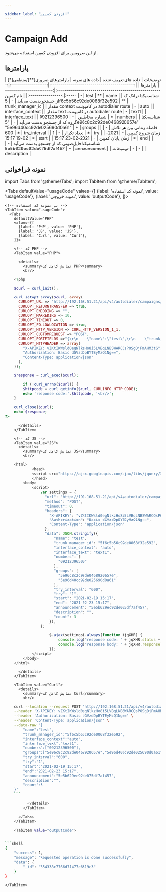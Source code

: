 ```yaml
---

sidebar_label: "افزودن کمپین"
---
```

<head>
  <title>افزودن کمپین | مستندات سیموتل</title>
</head>

# Campaign Add

از این سرویس برای افزودن کمپین استفاده می‌شود.

## پارامتر‌ها
<div class="custom-table">
|                   توضیحات                  | داده های تعریف شده |                     داده های نمونه                    | پارامترهای ضروری[**]/منطقی[*] |     پارامترها     |
|:------------------------------------------:|:------------------:|:-----------------------------------------------------:|:-----------------------------:|:-----------------:|
|                  نام کمپین                 |          -         |                          test                         |               **              |        name       |
|   شناسه‌یکتا ترانک که از جستجو بدست می‌آید   |          -         |                5f6c5b56c92de0068f32e592               |               **              |  trunk_manager_id |
| مقدار context در کامپوننت autodialer route |          -         |                          auto                         |                               | interface_context |
|   مقدار text در کامپوننت autodialer route  |          -         |                         text1                         |                               |   interface_text  |
|                شماره مخاطبین               |          -         |                      09212396500                      |               *               |      numbers      |
|    شناسه‌یکتا گروه که از جستجو بدست می‌آید   |          -         | "5e96c8c2c92de0468920657e" "5e96d40cc92de025690d0a61" |               *               |       groups      |
|           فاصله زمانی بین هر تلاش          |          -         |                          600                          |               *               |    try_interval   |
|                 تعداد تکرار                |          -         |                           1                           |               *               |        try        |
|               زمان شروع کمپین              |          -         |                    2021-02-19 15:17                   |               *               |       start       |
|              زمان پایان کمپین              |          -         |                    2021-02-23 15:17                   |               *               |        end        |
|  شناسه‌یکتا فایل‌صوتی که از جستجو بدست می‌آید |          -         |                5e5b629ec92de075df7af457               |               *               |    announcement   |
|                   توضیحات                  |          -         |                           -                           |                               |    description    |
</div>

## نمونه فراخوانی
<!--  -->


import Tabs from '@theme/Tabs';
import TabItem from '@theme/TabItem';

  <Tabs
    defaultValue="usageCode"
    values={[
      {label: 'نمونه کد استفاده', value: 'usageCode'},
      {label: 'نمونه خروجی', value: 'outputCode'},
    ]}>

    <!-- تب نمونه کد استفاده -->
    <TabItem value="usageCode">
      <Tabs
        defaultValue="PHP"
        values={[
          {label: 'PHP', value: 'PHP'},
          {label: 'JS', value: 'JS'},
          {label: 'Curl', value: 'Curl'},
        ]}>

        <!-- کد PHP -->
        <TabItem value="PHP">
      
          <details>
            <summary>نمایش کامل کد PHP</summary>
            <br/>
```php
	<?php

	$curl = curl_init();

	curl_setopt_array($curl, array(
	  CURLOPT_URL => "http://192.168.51.21/api/v4/autodialer/campaigns/add",
	  CURLOPT_RETURNTRANSFER => true,
	  CURLOPT_ENCODING => "",
	  CURLOPT_MAXREDIRS => 10,
	  CURLOPT_TIMEOUT => 0,
	  CURLOPT_FOLLOWLOCATION => true,
	  CURLOPT_HTTP_VERSION => CURL_HTTP_VERSION_1_1,
	  CURLOPT_CUSTOMREQUEST => "POST",
	  CURLOPT_POSTFIELDS =>"{\r\n    \"name\":\"test\",\r\n    \"trunk_manager_id\":\"5f6c5b56c92de0068f32e592\",\r\n    \"interface_context\":\"auto\",\r\n    \"interface_text\":\"text1\",\r\n    \"numbers\":[\"09212396500\"],\r\n    \"groups\":[\"5e96c8c2c92de0468920657e\",\"5e96d40cc92de025690d0a61\"],\r\n    \"try_interval\":\"600\",\r\n    \"try\":\"1\",\r\n    \"start\":\"2021-02-19 15:17\",\r\n    \"end\":\"2021-02-23 15:17\",\r\n    \"announcement\":\"5e5b629ec92de075df7af457\",\r\n    \"description\":\"\",\r\n    \"count\":3\r\n}",
	  CURLOPT_HTTPHEADER => array(
		"X-APIKEY: vZKtIKWsld0egNlkzHo8i5LVBqLNBSWARCQsPOSgDjFmAHM3tG",
		"Authorization: Basic dGVzdDpBYTEyMzQ1Ng==",
		"Content-Type: application/json"
	  ),
	));

	$response = curl_exec($curl);

		if (!curl_errno($curl)) {
		$httpcode = curl_getinfo($curl, CURLINFO_HTTP_CODE);
		echo 'response code:'.$httpcode, '<br/>';
	}

	curl_close($curl);
	echo $response;
?>
```

          </details>
        </TabItem>

        <!-- کد JS -->
        <TabItem value="JS">
          <details>
            <summary>نمایش کامل کد JS</summary>
            <br/>

```js	
	<html>
			<head>
			<script src="https://ajax.googleapis.com/ajax/libs/jquery/3.5.1/jquery.min.js"></script>
			</head>
		<body>
			<script>
				var settings = {
				  "url": "http://192.168.51.21/api/v4/autodialer/campaigns/add",
				  "method": "POST",
				  "timeout": 0,
				  "headers": {
					"X-APIKEY": "vZKtIKWsld0egNlkzHo8i5LVBqLNBSWARCQsPOSgDjFmAHM3tG",
					"Authorization": "Basic dGVzdDpBYTEyMzQ1Ng==",
					"Content-Type": "application/json"
				  },
				  "data": JSON.stringify({
					  "name": "test",
					  "trunk_manager_id": "5f6c5b56c92de0068f32e592",
					  "interface_context": "auto",
					  "interface_text": "text1",
					  "numbers": [
						"09212396500"
					  ],
					  "groups": [
						"5e96c8c2c92de0468920657e",
						"5e96d40cc92de025690d0a61"
					  ],
					  "try_interval": "600",
					  "try": "1",
					  "start": "2021-02-19 15:17",
					  "end": "2021-02-23 15:17",
					  "announcement": "5e5b629ec92de075df7af457",
					  "description": "",
					  "count": 3
					}),
				};

					$.ajax(settings).always(function (jqXHR) {
						console.log("response code: " + jqXHR.status + " " + jqXHR.statusText);
						console.log("response body: " + jqXHR.responseText);
					});
			</script>
		</body>
	</html>
```

          </details>
        </TabItem>

        <TabItem value="Curl">
          <details>
            <summary>نمایش کامل کد Curl</summary>
            <br/>

```bash
	curl --location --request POST 'http://192.168.51.21/api/v4/autodialer/campaigns/add' \
	--header 'X-APIKEY: vZKtIKWsld0egNlkzHo8i5LVBqLNBSWARCQsPOSgDjFmAHM3tG' \
	--header 'Authorization: Basic dGVzdDpBYTEyMzQ1Ng==' \
	--header 'Content-Type: application/json' \
	--data-raw '{
		"name":"test",
		"trunk_manager_id":"5f6c5b56c92de0068f32e592",
		"interface_context":"auto",
		"interface_text":"text1",
		"numbers":["09212396500"],
		"groups":["5e96c8c2c92de0468920657e","5e96d40cc92de025690d0a61"],
		"try_interval":"600",
		"try":"1",
		"start":"2021-02-19 15:17",
		"end":"2021-02-23 15:17",
		"announcement":"5e5b629ec92de075df7af457",
		"description":"",
		"count":3
	}'
	```

          </details>
        </TabItem>

      </Tabs>
    </TabItem>

    <TabItem value="outputCode">


```shell
{
    "success": 1,
    "message": "Requested operation is done successfully",
    "data": {
        "_id": "654338c7766d71477c6319c3"
    }
}
```
    </TabItem>

  </Tabs>

